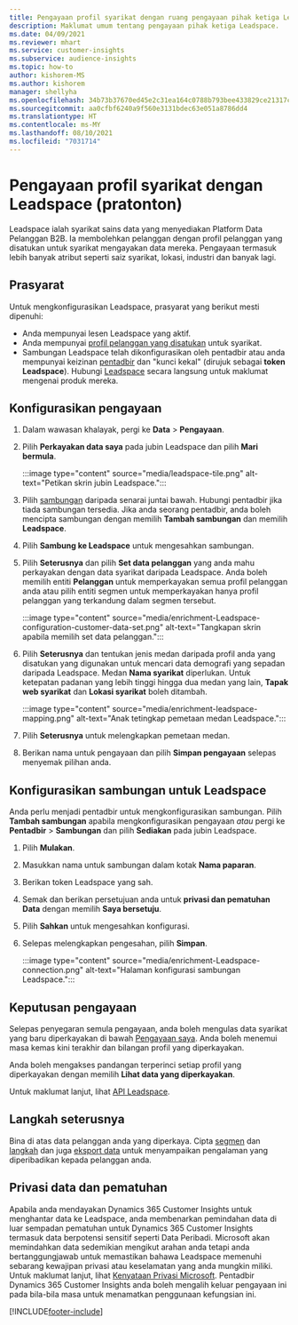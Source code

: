 ```yaml
---
title: Pengayaan profil syarikat dengan ruang pengayaan pihak ketiga Leadspace
description: Maklumat umum tentang pengayaan pihak ketiga Leadspace.
ms.date: 04/09/2021
ms.reviewer: mhart
ms.service: customer-insights
ms.subservice: audience-insights
ms.topic: how-to
author: kishorem-MS
ms.author: kishorem
manager: shellyha
ms.openlocfilehash: 34b73b37670ed45e2c31ea164c0788b793bee433829ce21317c83903f3fca1fe
ms.sourcegitcommit: aa0cfbf6240a9f560e3131bdec63e051a8786dd4
ms.translationtype: HT
ms.contentlocale: ms-MY
ms.lasthandoff: 08/10/2021
ms.locfileid: "7031714"
---
```

# <a name="enrichment-of-company-profiles-with-leadspace-preview"></a>Pengayaan profil syarikat dengan Leadspace (pratonton)

Leadspace ialah syarikat sains data yang menyediakan Platform Data Pelanggan B2B. Ia membolehkan pelanggan dengan profil pelanggan yang disatukan untuk syarikat mengayakan data mereka. Pengayaan termasuk lebih banyak atribut seperti saiz syarikat, lokasi, industri dan banyak lagi.

## <a name="prerequisites"></a>Prasyarat

Untuk mengkonfigurasikan Leadspace, prasyarat yang berikut mesti dipenuhi:

- Anda mempunyai lesen Leadspace yang aktif.
- Anda mempunyai [profil pelanggan yang disatukan](customer-profiles.md) untuk syarikat.
- Sambungan Leadspace telah dikonfigurasikan oleh pentadbir atau anda mempunyai keizinan [pentadbir](permissions.md#administrator) dan "kunci kekal" (dirujuk sebagai **token Leadspace**). Hubungi [Leadspace](https://www.leadspace.com/products/leadspace-on-demand/) secara langsung untuk maklumat mengenai produk mereka.

## <a name="configure-the-enrichment"></a>Konfigurasikan pengayaan

1. Dalam wawasan khalayak, pergi ke **Data** > **Pengayaan**.

1. Pilih **Perkayakan data saya** pada jubin Leadspace dan pilih **Mari bermula**.

   :::image type="content" source="media/leadspace-tile.png" alt-text="Petikan skrin jubin Leadspace.":::

1. Pilih [sambungan](connections.md) daripada senarai juntai bawah. Hubungi pentadbir jika tiada sambungan tersedia. Jika anda seorang pentadbir, anda boleh mencipta sambungan dengan memilih **Tambah sambungan** dan memilih **Leadspace**. 

1. Pilih **Sambung ke Leadspace** untuk mengesahkan sambungan.

1. Pilih **Seterusnya** dan pilih **Set data pelanggan** yang anda mahu perkayakan dengan data syarikat daripada Leadspace. Anda boleh memilih entiti **Pelanggan** untuk memperkayakan semua profil pelanggan anda atau pilih entiti segmen untuk memperkayakan hanya profil pelanggan yang terkandung dalam segmen tersebut.

    :::image type="content" source="media/enrichment-Leadspace-configuration-customer-data-set.png" alt-text="Tangkapan skrin apabila memilih set data pelanggan.":::

1. Pilih **Seterusnya** dan tentukan jenis medan daripada profil anda yang disatukan yang digunakan untuk mencari data demografi yang sepadan daripada Leadspace. Medan **Nama syarikat** diperlukan. Untuk ketepatan padanan yang lebih tinggi hingga dua medan yang lain, **Tapak web syarikat** dan **Lokasi syarikat** boleh ditambah.

   :::image type="content" source="media/enrichment-leadspace-mapping.png" alt-text="Anak tetingkap pemetaan medan Leadspace.":::

1. Pilih **Seterusnya** untuk melengkapkan pemetaan medan.

1. Berikan nama untuk pengayaan dan pilih **Simpan pengayaan** selepas menyemak pilihan anda.


## <a name="configure-the-connection-for-leadspace"></a>Konfigurasikan sambungan untuk Leadspace 

Anda perlu menjadi pentadbir untuk mengkonfigurasikan sambungan. Pilih **Tambah sambungan** apabila mengkonfigurasikan pengayaan *atau* pergi ke **Pentadbir** > **Sambungan** dan pilih **Sediakan** pada jubin Leadspace.

1. Pilih **Mulakan**. 

1. Masukkan nama untuk sambungan dalam kotak **Nama paparan**.

1. Berikan token Leadspace yang sah.

1. Semak dan berikan persetujuan anda untuk **privasi dan pematuhan Data** dengan memilih **Saya bersetuju**.

1. Pilih **Sahkan** untuk mengesahkan konfigurasi.

1. Selepas melengkapkan pengesahan, pilih **Simpan**.
   
   :::image type="content" source="media/enrichment-Leadspace-connection.png" alt-text="Halaman konfigurasi sambungan Leadspace.":::

## <a name="enrichment-results"></a>Keputusan pengayaan

Selepas penyegaran semula pengayaan, anda boleh mengulas data syarikat yang baru diperkayakan di bawah [Pengayaan saya](enrichment-hub.md). Anda boleh menemui masa kemas kini terakhir dan bilangan profil yang diperkayakan.

Anda boleh mengakses pandangan terperinci setiap profil yang diperkayakan dengan memilih **Lihat data yang diperkayakan**.

Untuk maklumat lanjut, lihat [API Leadspace](https://support.leadspace.com/hc/en-us/sections/201997649-API).

## <a name="next-steps"></a>Langkah seterusnya

Bina di atas data pelanggan anda yang diperkaya. Cipta [segmen](segments.md) dan [langkah](measures.md) dan juga [eksport data](export-destinations.md) untuk menyampaikan pengalaman yang diperibadikan kepada pelanggan anda.

## <a name="data-privacy-and-compliance"></a>Privasi data dan pematuhan

Apabila anda mendayakan Dynamics 365 Customer Insights untuk menghantar data ke Leadspace, anda membenarkan pemindahan data di luar sempadan pematuhan untuk Dynamics 365 Customer Insights termasuk data berpotensi sensitif seperti Data Peribadi. Microsoft akan memindahkan data sedemikian mengikut arahan anda tetapi anda bertanggungjawab untuk memastikan bahawa Leadspace memenuhi sebarang kewajipan privasi atau keselamatan yang anda mungkin miliki. Untuk maklumat lanjut, lihat [Kenyataan Privasi Microsoft](https://go.microsoft.com/fwlink/?linkid=396732).
Pentadbir Dynamics 365 Customer Insights anda boleh mengalih keluar pengayaan ini pada bila-bila masa untuk menamatkan penggunaan kefungsian ini.


[!INCLUDE[footer-include](../includes/footer-banner.md)]
